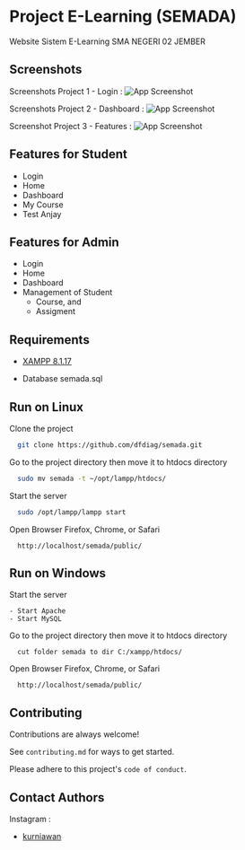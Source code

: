 
# Project E-Learning (SEMADA)

Website Sistem E-Learning SMA NEGERI 02 JEMBER

## Screenshots
Screenshots Project 1 - Login :
![App Screenshot](unknown)

Screenshots Project 2 - Dashboard :
![App Screenshot](unknown)

Screenshot Project 3 - Features :
![App Screenshot](unknown)

## Features for Student
- Login
- Home
- Dashboard
- My Course
- Test Anjay

## Features for Admin
- Login
- Home
- Dashboard
- Management of Student
   - Course, and
   - Assigment


## Requirements

- [XAMPP 8.1.17](https://www.apachefriends.org/download.html)

- Database semada.sql
## Run on Linux

Clone the project

```bash
  git clone https://github.com/dfdiag/semada.git
```

Go to the project directory then move it to htdocs directory

```bash
  sudo mv semada -t ~/opt/lampp/htdocs/
```

Start the server

```bash
  sudo /opt/lampp/lampp start
```

Open Browser Firefox, Chrome, or Safari

```
  http://localhost/semada/public/
```

## Run on Windows

Start the server
```
- Start Apache
- Start MySQL
```

Go to the project directory then move it to htdocs directory

```
  cut folder semada to dir C:/xampp/htdocs/
```


Open Browser Firefox, Chrome, or Safari

```
  http://localhost/semada/public/
```

## Contributing

Contributions are always welcome!

See `contributing.md` for ways to get started.

Please adhere to this project's `code of conduct`.


## Contact Authors

Instagram :
- [kurniawan](https://www.instagram.com/kurniawan.deb)
